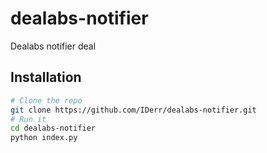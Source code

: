 # dealabs-notifier
Dealabs notifier deal

## Installation

``` bash
# Clone the repo
git clone https://github.com/IDerr/dealabs-notifier.git
# Run it
cd dealabs-notifier
python index.py
```